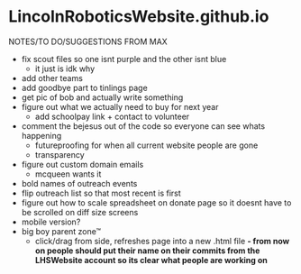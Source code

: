 # LincolnRoboticsWebsite.github.io
NOTES/TO DO/SUGGESTIONS FROM MAX
- fix scout files so one isnt purple and the other isnt blue
   - it just is idk why
- add other teams
- add goodbye part to tinlings page
- get pic of bob and actually write something
- figure out what we actually need to buy for next year
  - add schoolpay link + contact to volunteer
- comment the bejesus out of the code so everyone can see whats happening
  - futureproofing for when all current website people are gone
  - transparency
- figure out custom domain emails
  - mcqueen wants it 
- bold names of outreach events
- flip outreach list so that most recent is first
- figure out how to scale spreadsheet on donate page so it doesnt have to be scrolled on diff size screens
- mobile version?
- big boy parent zone™
   - click/drag from side, refreshes page into a new .html file
 <b> - from now on people should put their name on their commits from the LHSWebsite account so its clear what people are working on </b>


